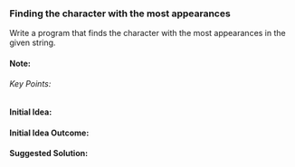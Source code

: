 ### Finding the character with the most appearances

Write a program that finds the character with the most appearances in the given string.

#### Note:

###### Key Points:

#### Initial Idea:

#### Initial Idea Outcome:

#### Suggested Solution:
